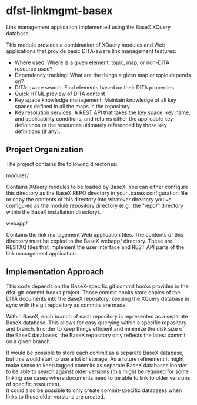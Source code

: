 # dfst-linkmgmt-basex
Link management application implemented using the BaseX XQuery database

This module provides a combination of XQuery modules and Web applications
that provide basic DITA-aware link management features:

* Where used: Where is a given element, topic, map, or non-DITA resource used?
* Dependency tracking: What are the things a given map or topic depends on?
* DITA-aware search: Find elements based on their DITA properties
* Quick HTML preview of DITA content
* Key space knowledge management: Maintain knowledge of all key spaces defined in all the maps in the repository
* Key resolution services: A REST API that takes the key space, key name, and applicability conditions, and returns either the applicable key definitions or the resources ultimately referenced by those key definitions (if any).

## Project Organization

The project contains the following directories:

modules/

  Contains XQuery modules to be loaded by BaseX. You can either configure this directory as the BaseX REPO directory in
  your .basex configuration file or copy the contents of this directory into whatever directory you've configured
  as the module repository directory (e.g., the "repo/" directory within the BaseX installation directory).
  
webapp/

  Contains the link management Web application files. The contents of this directory must be copied to the
  BaseX webapp/ directory. These are RESTXQ files that implement the user interface and REST API parts
  of the link management application.

## Implementation Approach

This code depends on the BaseX-specific git commit hooks provided in the dfst-git-commit-hooks project. Those 
commit hooks store copies of the DITA documents into the BaseX repository, keeping the XQuery database in sync with 
the git repository as commits are made.

Within BaseX, each branch of each repository is represented as a separate BaseX database. This allows for
easy querying within a specific repository and branch. In order to keep things efficient and
minimize the disk size of the BaseX databases, the BaseX repository only 
reflects the latest commit on a given branch. 

It would be possible to store each commit as a separate BaseX database,
but this would start to use a lot of storage. As a future refinement it might make sense to keep tagged
commits as separate BaseX databases inorder to be able to search against older versions (this might be required
for some linking use cases where documents need to be able to link to older versions of specific resources).   
It could also be possible to only create commit-specific databases when links to those older versions are
created.


